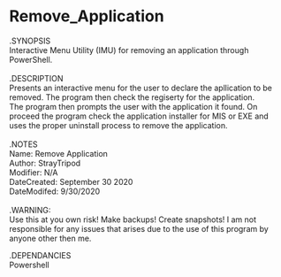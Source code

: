 # Remove_Application
.SYNOPSIS   </br>
Interactive Menu Utility (IMU) for removing an application through PowerShell.  </br>
 </br>
.DESCRIPTION  </br>
    Presents an interactive menu for the user to declare the apllication to be removed. The program then check the regiserty for the application. </br>
    The program then prompts the user with the application it found. On proceed the program check the application installer for MIS or EXE and  </br>
    uses the proper uninstall process to remove the application. </br>
     </br>
.NOTES    </br>
    Name: Remove Application </br>
    Author: StrayTripod </br>
    Modifier: N/A </br>
    DateCreated: September 30 2020 </br>
    DateModifed: 9/30/2020  
     </br>
 .WARNING:  </br>
    Use this at you own risk! Make backups! Create snapshots! I am not responsible for any issues that arises due to the use of this program by anyone other then me. </br>
    
.DEPENDANCIES </br>
   Powershell </br>
